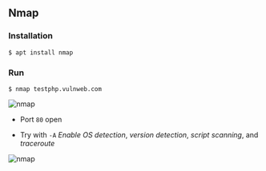 ## Nmap

### Installation
```
$ apt install nmap
```

### Run
```
$ nmap testphp.vulnweb.com
```

![nmap](https://i.ibb.co/5B8XGYJ/nmap.jpg)

* Port `80` open

* Try with `-A` _Enable OS detection_, _version detection_, _script scanning_, and _traceroute_

![nmap](https://i.ibb.co/dGfKLSr/nmap.jpg)
